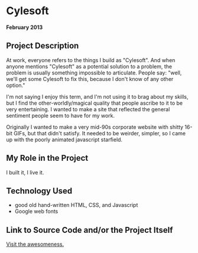 # Cylesoft

**February 2013**

## Project Description

At work, everyone refers to the things I build as "Cylesoft". And when anyone mentions "Cylesoft" as a potential solution to a problem, the problem is usually something impossible to articulate. People say: "well, we'll get some Cylesoft to fix this, because I don't know of any other option."

I'm not saying I enjoy this term, and I'm not using it to brag about my skills, but I find the other-worldly/magical quality that people ascribe to it to be very entertaining. I wanted to make a site that reflected the general sentiment people seem to have for my work.

Originally I wanted to make a very mid-90s corporate website with shitty 16-bit GIFs, but that didn't satisfy. It needed to be weirder, simpler, so I came up with the poorly animated javascript starfield.

## My Role in the Project

I built it, I live it.

## Technology Used

- good old hand-written HTML, CSS, and Javascript
- Google web fonts

## Link to Source Code and/or the Project Itself

[Visit the awesomeness.](http://cylesoft.com/)